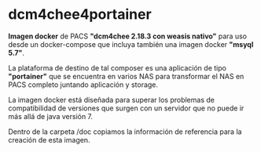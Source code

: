 # dcm4chee4portainer

**Imagen docker** de PACS **"dcm4chee 2.18.3 con weasis nativo"** para uso desde un docker-compose que incluya también una imagen docker **"msyql 5.7"**.

La plataforma de destino de tal composer es una aplicación de tipo **"portainer"** que se encuentra en varios NAS para transformar el NAS en PACS completo juntando aplicación y storage.

La imagen docker está diseñada para superar los problemas de compatibilidad de versiones que surgen con un servidor que no puede ir más allá de java versión 7.

Dentro de la carpeta /doc copiamos la información de referencia para la creación de esta imagen.
